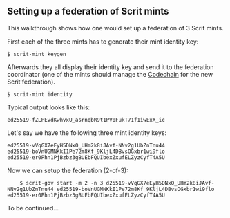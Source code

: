 Setting up a federation of Scrit mints
--------------------------------------

This walkthrough shows how one would set up a federation of 3 Scrit
mints.

First each of the three mints has to generate their mint identity key:

    $ scrit-mint keygen

Afterwards they all display their identity key and send it to the
federation coordinator (one of the mints should manage the
[Codechain](https://github.com/frankbraun/codechain) for the new Scrit
federation).

    $ scrit-mint identity

Typical output looks like this:

    ed25519-fZLPEvdKwhvxU_asrnqbR9t1PV0FukT71f1iwExX_ic

Let's say we have the following three mint identity keys:

    ed25519-vVqGX7eEyH5DNxO_UHm2k8iJAvf-NNv2g1UbZnTnu44
    ed25519-boVnUGMNKkI1Pe72m8Kf_9KljL4DBvsOGxbr1wi9flo
    ed25519-er0Phn1PjBzbz3gBUEbFQUIbexZxufELZyzCyfT4A5U

Now we can setup the federation (2-of-3):

        $ scrit-gov start -m 2 -n 3 d25519-vVqGX7eEyH5DNxO_UHm2k8iJAvf-NNv2g1UbZnTnu44 ed25519-boVnUGMNKkI1Pe72m8Kf_9KljL4DBvsOGxbr1wi9flo ed25519-er0Phn1PjBzbz3gBUEbFQUIbexZxufELZyzCyfT4A5U

To be continued...
